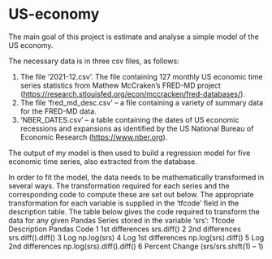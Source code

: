 # US-economy
The main goal of this project is estimate and analyse a simple model of the US economy. 

The necessary data is in three csv files, as follows:
1. The file ‘2021-12.csv’. The file containing 127 monthly US economic time series
statistics from Mathew McCraken’s FRED-MD project
(https://research.stlouisfed.org/econ/mccracken/fred-databases/).
2. The file ‘fred_md_desc.csv’ – a file containing a variety of summary data for the
FRED-MD data.
3. ‘NBER_DATES.csv’ – a table containing the dates of US economic recessions
and expansions as identified by the US National Bureau of Economic Research
(https://www.nber.org).

The output of my model is then used to build a regression model for five economic time
series, also extracted from the database.


In order to fit the model, the data needs to be mathematically transformed in
several ways. The transformation required for each series and the corresponding
code to compute these are set out below. The appropriate transformation for each
variable is supplied in the ‘tfcode’ field in the description table. The table below
gives the code required to transform the data for any given Pandas Series stored in
the variable ‘srs’:
Tfcode Description          Pandas Code
1      1st differences      srs.diff()
2      2nd differences      srs.diff().diff()
3      Log np.log(srs)
4      Log 1st differences  np.log(srs).diff()
5      Log 2nd differences  np.log(srs).diff().diff()
6      Percent Change       (srs/srs.shift(1) – 1)
